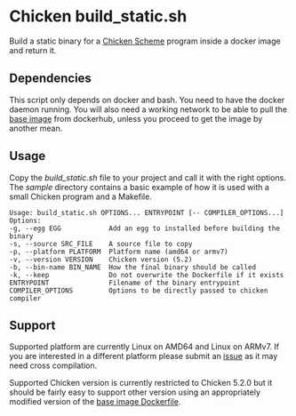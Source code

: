 # Chicken build_static.sh

Build a static binary for a [Chicken Scheme](https://call-cc.org) program inside a docker image and return it.

## Dependencies

This script only depends on docker and bash. You need to have the docker daemon
running. You will also need a working network to be able to pull the [base image](https://hub.docker.com/repository/docker/lattay/chicken)
from dockerhub, unless you proceed to get the image by another mean.

## Usage
Copy the *build_static.sh* file to your project and call it with the right
options. The *sample* directory contains a basic example of how it is used with a small
Chicken program and a Makefile.

```
Usage: build_static.sh OPTIONS... ENTRYPOINT [-- COMPILER_OPTIONS...]
Options:
-g, --egg EGG            Add an egg to installed before building the binary
-s, --source SRC_FILE    A source file to copy
-p, --platform PLATFORM  Platform name (amd64 or armv7)
-v, --version VERSION    Chicken version (5.2)
-b, --bin-name BIN_NAME  How the final binary should be called
-k, --keep               Do not overwrite the Dockerfile if it exists
ENTRYPOINT               Filename of the binary entrypoint
COMPILER_OPTIONS         Options to be directly passed to chicken compiler
```

## Support

Supported platform are currently Linux on AMD64 and Linux on ARMv7.
If you are interested in a different platform please submit an [issue](https://github.com/Lattay/chicken-build-static/issues) as it may need cross compilation.

Supported Chicken version is currently restricted to Chicken 5.2.0 but it should be fairly easy to support other version using an appropriately modified version of the [base image Dockerfile](https://github.com/Lattay/chicken_docker).
